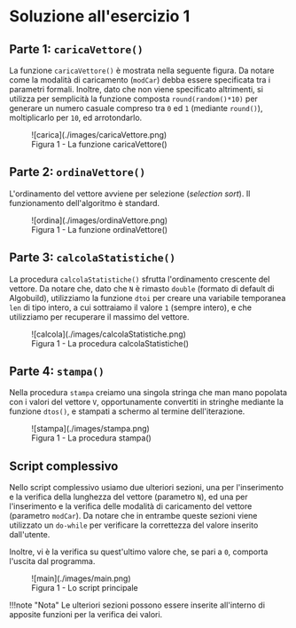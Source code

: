 # Soluzione all'esercizio 1

## Parte 1: `caricaVettore()`

La funzione `caricaVettore()` è mostrata nella seguente figura. Da notare come la modalità di caricamento (`modCar`) debba essere specificata tra i parametri formali. Inoltre, dato che non viene specificato altrimenti, si utilizza per semplicità la funzione composta `round(random()*10)` per generare un numero casuale compreso tra `0` ed `1` (mediante `round()`), moltiplicarlo per `10`, ed arrotondarlo.

<figure markdown>
  ![carica](./images/caricaVettore.png)
  <figcaption>Figura 1 - La funzione caricaVettore()</figcaption>
</figure>

## Parte 2: `ordinaVettore()`

L'ordinamento del vettore avviene per selezione (*selection sort*). Il funzionamento dell'algoritmo è standard.

<figure markdown>
  ![ordina](./images/ordinaVettore.png)
  <figcaption>Figura 1 - La funzione ordinaVettore()</figcaption>
</figure>

## Parte 3: `calcolaStatistiche()`

La procedura `calcolaStatistiche()` sfrutta l'ordinamento crescente del vettore. Da notare che, dato che `N` è rimasto `double` (formato di default di Algobuild), utilizziamo la funzione `dtoi` per creare una variabile temporanea `len` di tipo intero, a cui sottraiamo il valore `1` (sempre intero), e che utilizziamo per recuperare il massimo del vettore.

<figure markdown>
  ![calcola](./images/calcolaStatistiche.png)
  <figcaption>Figura 1 - La procedura calcolaStatistiche()</figcaption>
</figure>

## Parte 4: `stampa()`

Nella procedura `stampa` creiamo una singola stringa che man mano popolata con i valori del vettore `V`, opportunamente convertiti in stringhe mediante la funzione `dtos()`, e stampati a schermo al termine dell'iterazione.

<figure markdown>
  ![stampa](./images/stampa.png)
  <figcaption>Figura 1 - La procedura stampa()</figcaption>
</figure>

## Script complessivo

Nello script complessivo usiamo due ulteriori sezioni, una per l'inserimento e la verifica della lunghezza del vettore (parametro `N`), ed una per l'inserimento e la verifica delle modalità di caricamento del vettore (parametro `modCar`). Da notare che in entrambe queste sezioni viene utilizzato un `do-while` per verificare la correttezza del valore inserito dall'utente.

Inoltre, vi è la verifica su quest'ultimo valore che, se pari a `0`, comporta l'uscita dal programma.

<figure markdown>
  ![main](./images/main.png)
  <figcaption>Figura 1 - Lo script principale</figcaption>
</figure>

!!!note "Nota"
    Le ulteriori sezioni possono essere inserite all'interno di apposite funzioni per la verifica dei valori.
